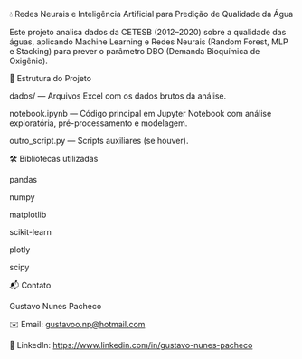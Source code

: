 💧 Redes Neurais e Inteligência Artificial para Predição de Qualidade da Água

Este projeto analisa dados da CETESB (2012–2020) sobre a qualidade das águas, aplicando Machine Learning e Redes Neurais (Random Forest, MLP e Stacking) para prever o parâmetro DBO (Demanda Bioquímica de Oxigênio).

📂 Estrutura do Projeto

dados/ — Arquivos Excel com os dados brutos da análise.

notebook.ipynb — Código principal em Jupyter Notebook com análise exploratória, pré-processamento e modelagem.

outro_script.py — Scripts auxiliares (se houver).

🛠 Bibliotecas utilizadas

pandas

numpy

matplotlib

scikit-learn

plotly

scipy

📬 Contato

Gustavo Nunes Pacheco

✉️ Email: gustavoo.np@hotmail.com

🔗 LinkedIn: https://www.linkedin.com/in/gustavo-nunes-pacheco
